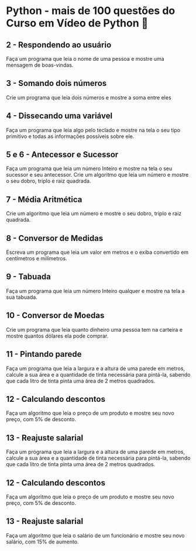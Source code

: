 # Python - mais de 100 questões do Curso em Vídeo de Python :snake:

## 2 - Respondendo ao usuário
Faça um programa que leia o nome de uma pessoa e mostre uma mensagem de boas-vindas.

## 3 - Somando dois números
Crie um programa que leia dois números e mostre a soma entre eles

## 4 - Dissecando uma variável
Faça um programa que leia algo pelo teclado e mostre na tela o seu tipo primitivo e todas as informações possíveis sobre ele.

## 5 e 6 - Antecessor e Sucessor
Faça um programa que leia um número Inteiro e mostre na tela o seu sucessor e seu antecessor.
Crie um algoritmo que leia um número e mostre o seu dobro, triplo e raiz quadrada.

## 7 - Média Aritmética
Crie um algoritmo que leia um número e mostre o seu dobro, triplo e raiz quadrada.

## 8 - Conversor de Medidas
Escreva um programa que leia um valor em metros e o exiba convertido em centímetros e milímetros.

## 9 - Tabuada
Faça um programa que leia um número Inteiro qualquer e mostre na tela a sua tabuada.

## 10 - Conversor de Moedas
Crie um programa que leia quanto dinheiro uma pessoa tem na carteira e mostre quantos dólares ela pode comprar.

## 11 - Pintando parede
Faça um programa que leia a largura e a altura de uma parede em metros, calcule a sua área e a quantidade de tinta necessária para pintá-la, sabendo que cada litro de tinta pinta uma área de 2 metros quadrados.

## 12 - Calculando descontos
Faça um algoritmo que leia o preço de um produto e mostre seu novo preço, com 5% de desconto.

## 13 - Reajuste salarial
Faça um programa que leia a largura e a altura de uma parede em metros, calcule a sua área e a quantidade de tinta necessária para pintá-la, sabendo que cada litro de tinta pinta uma área de 2 metros quadrados.

## 12 - Calculando descontos
Faça um algoritmo que leia o preço de um produto e mostre seu novo preço, com 5% de desconto.

## 13 - Reajuste salarial
Faça um algoritmo que leia o salário de um funcionário e mostre seu novo salário, com 15% de aumento.
